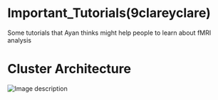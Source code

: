  # Important_Tutorials(9clareyclare)
Some tutorials that Ayan thinks might help people to learn about fMRI analysis

# Cluster Architecture

![Image description](https://github.com/RHULPsychology/Important_Tutorials/blob/master/cluster_arch.jpg)
